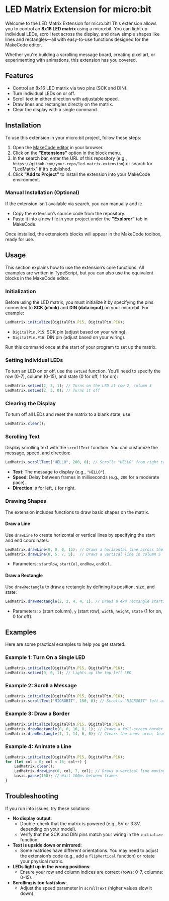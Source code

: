 # LED Matrix Extension for micro:bit

Welcome to the LED Matrix Extension for micro:bit! This extension allows you to control an **8x16 LED matrix** using a micro:bit. You can light up individual LEDs, scroll text across the display, and draw simple shapes like lines and rectangles—all with easy-to-use functions designed for the MakeCode editor.

Whether you're building a scrolling message board, creating pixel art, or experimenting with animations, this extension has you covered.

## Features
- Control an 8x16 LED matrix via two pins (SCK and DIN).
- Turn individual LEDs on or off.
- Scroll text in either direction with adjustable speed.
- Draw lines and rectangles directly on the matrix.
- Clear the display with a single command.

## Installation

To use this extension in your micro:bit project, follow these steps:

1. Open the [MakeCode editor](https://makecode.microbit.org/) in your browser.
2. Click on the **"Extensions"** option in the block menu.
3. In the search bar, enter the URL of this repository (e.g., `https://github.com/your-repo/led-matrix-extension`) or search for "LedMatrix" if it’s published.
4. Click **"Add to Project"** to install the extension into your MakeCode environment.

### Manual Installation (Optional)
If the extension isn’t available via search, you can manually add it:
- Copy the extension’s source code from the repository.
- Paste it into a new file in your project under the **"Explorer"** tab in MakeCode.

Once installed, the extension’s blocks will appear in the MakeCode toolbox, ready for use.

## Usage

This section explains how to use the extension’s core functions. All examples are written in TypeScript, but you can also use the equivalent blocks in the MakeCode editor.

### Initialization
Before using the LED matrix, you must initialize it by specifying the pins connected to **SCK (clock)** and **DIN (data input)** on your micro:bit. For example:

```typescript
LedMatrix.initialize(DigitalPin.P15, DigitalPin.P16);
```

- `DigitalPin.P15`: SCK pin (adjust based on your wiring).
- `DigitalPin.P16`: DIN pin (adjust based on your wiring).

Run this command once at the start of your program to set up the matrix.

### Setting Individual LEDs
To turn an LED on or off, use the `setLed` function. You’ll need to specify the row (0-7), column (0-15), and state (0 for off, 1 for on):

```typescript
LedMatrix.setLed(2, 3, 1); // Turns on the LED at row 2, column 3
LedMatrix.setLed(2, 3, 0); // Turns it off
```

### Clearing the Display
To turn off all LEDs and reset the matrix to a blank state, use:

```typescript
LedMatrix.clear();
```

### Scrolling Text
Display scrolling text with the `scrollText` function. You can customize the message, speed, and direction:

```typescript
LedMatrix.scrollText("HELLO", 200, 0); // Scrolls "HELLO" from right to left at 200ms per frame
```

- **Text**: The message to display (e.g., `"HELLO"`).
- **Speed**: Delay between frames in milliseconds (e.g., `200` for a moderate pace).
- **Direction**: `0` for left, `1` for right.

### Drawing Shapes
The extension includes functions to draw basic shapes on the matrix.

#### Draw a Line
Use `drawLine` to create horizontal or vertical lines by specifying the start and end coordinates:

```typescript
LedMatrix.drawLine(0, 0, 0, 15); // Draws a horizontal line across the top row
LedMatrix.drawLine(0, 5, 7, 5);  // Draws a vertical line in column 5
```

- Parameters: `startRow`, `startCol`, `endRow`, `endCol`.

#### Draw a Rectangle
Use `drawRectangle` to draw a rectangle by defining its position, size, and state:

```typescript
LedMatrix.drawRectangle(2, 2, 4, 4, 1); // Draws a 4x4 rectangle starting at column 2, row 2
```

- Parameters: `x` (start column), `y` (start row), `width`, `height`, `state` (1 for on, 0 for off).

## Examples

Here are some practical examples to help you get started.

### Example 1: Turn On a Single LED
```typescript
LedMatrix.initialize(DigitalPin.P15, DigitalPin.P16);
LedMatrix.setLed(0, 0, 1); // Lights up the top-left LED
```

### Example 2: Scroll a Message
```typescript
LedMatrix.initialize(DigitalPin.P15, DigitalPin.P16);
LedMatrix.scrollText("MICROBIT", 150, 0); // Scrolls "MICROBIT" left at 150ms per frame
```

### Example 3: Draw a Border
```typescript
LedMatrix.initialize(DigitalPin.P15, DigitalPin.P16);
LedMatrix.drawRectangle(0, 0, 16, 8, 1); // Draws a full-screen border (all LEDs on)
LedMatrix.drawRectangle(1, 1, 14, 6, 0); // Clears the inner area, leaving a border
```

### Example 4: Animate a Line
```typescript
LedMatrix.initialize(DigitalPin.P15, DigitalPin.P16);
for (let col = 0; col < 16; col++) {
    LedMatrix.clear();
    LedMatrix.drawLine(0, col, 7, col); // Draws a vertical line moving across the matrix
    basic.pause(100); // Wait 100ms between frames
}
```

## Troubleshooting

If you run into issues, try these solutions:

- **No display output**: 
  - Double-check that the matrix is powered (e.g., 5V or 3.3V, depending on your model).
  - Verify that the SCK and DIN pins match your wiring in the `initialize` function.
- **Text is upside down or mirrored**: 
  - Some matrices have different orientations. You may need to adjust the extension’s code (e.g., add a `flipVertical` function) or rotate your physical matrix.
- **LEDs light up in the wrong positions**: 
  - Ensure your row and column indices are correct (rows: 0-7, columns: 0-15).
- **Scrolling is too fast/slow**: 
  - Adjust the speed parameter in `scrollText` (higher values slow it down).
